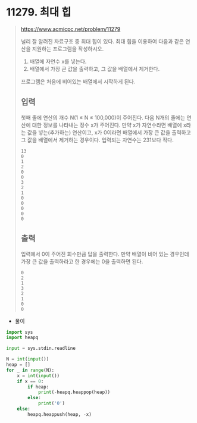 # 11279. 최대 힙

> https://www.acmicpc.net/problem/11279
>
> 널리 잘 알려진 자료구조 중 최대 힙이 있다. 최대 힙을 이용하여 다음과 같은 연산을 지원하는 프로그램을 작성하시오.
>
> 1. 배열에 자연수 x를 넣는다.
> 2. 배열에서 가장 큰 값을 출력하고, 그 값을 배열에서 제거한다.
>
> 프로그램은 처음에 비어있는 배열에서 시작하게 된다.
>
> ## 입력
>
> 첫째 줄에 연산의 개수 N(1 ≤ N ≤ 100,000)이 주어진다. 다음 N개의 줄에는 연산에 대한 정보를 나타내는 정수 x가 주어진다. 만약 x가 자연수라면 배열에 x라는 값을 넣는(추가하는) 연산이고, x가 0이라면 배열에서 가장 큰 값을 출력하고 그 값을 배열에서 제거하는 경우이다. 입력되는 자연수는 231보다 작다.
>
> ```
> 13
> 0
> 1
> 2
> 0
> 0
> 3
> 2
> 1
> 0
> 0
> 0
> 0
> 0
> ```
>
> ## 출력
>
> 입력에서 0이 주어진 회수만큼 답을 출력한다. 만약 배열이 비어 있는 경우인데 가장 큰 값을 출력하라고 한 경우에는 0을 출력하면 된다.
>
> ```
> 0
> 2
> 1
> 3
> 2
> 1
> 0
> 0
> ```

- 풀이

```python
import sys
import heapq

input = sys.stdin.readline

N = int(input())
heap = []
for _ in range(N):
    x = int(input())
    if x == 0:
        if heap:
            print(-heapq.heappop(heap))
        else:
            print('0')
    else:
        heapq.heappush(heap, -x)
```

